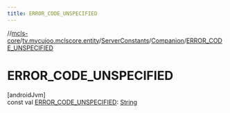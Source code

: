 ```yaml
---
title: ERROR_CODE_UNSPECIFIED
---
```

//[mcls-core](../../../../index.html)/[tv.mycujoo.mclscore.entity](../../index.html)/[ServerConstants](../index.html)/[Companion](index.html)/[ERROR_CODE_UNSPECIFIED](-e-r-r-o-r_-c-o-d-e_-u-n-s-p-e-c-i-f-i-e-d.html)



# ERROR_CODE_UNSPECIFIED



[androidJvm]\
const val [ERROR_CODE_UNSPECIFIED](-e-r-r-o-r_-c-o-d-e_-u-n-s-p-e-c-i-f-i-e-d.html): [String](https://kotlinlang.org/api/latest/jvm/stdlib/kotlin/-string/index.html)




